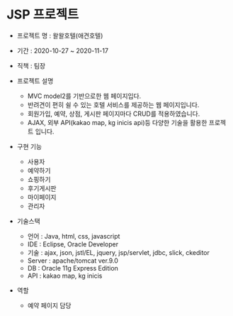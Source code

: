 # JSP 프로젝트

* 프로젝트 명 : 왈왈호텔(애견호텔)

* 기간 : 2020-10-27 ~ 2020-11-17

* 직책 : 팀장
  
* 프로젝트 설명
  * MVC model2를 기반으로한 웹 페이지입다.
  * 반려견이 편히 쉴 수 있는 호텔 서비스를 제공하는 웹 페이지입니다. 
  * 회원가입, 예약, 상점, 게시판 페이지마다 CRUD를 적용하였습니다.
  * AJAX,  외부 API(kakao map, kg inicis api)등 다양한 기술을 활용한 프로젝트 입니다.

* 구현 기능
  * 사용자
  * 예약하기
  * 쇼핑하기
  * 후기게시판
  * 마이페이지
  * 관리자


* 기술스택
  * 언어 : Java, html, css, javascript
  * IDE : Eclipse, Oracle Developer
  * 기술 : ajax, json, jstl/EL, jquery, jsp/servlet, jdbc, slick, ckeditor
  * Server : apache/tomcat ver.9.0
  * DB : Oracle 11g Express Edition
  * API : kakao map, kg inicis 
  
* 역할
  * 예약 페이지 담당
  
